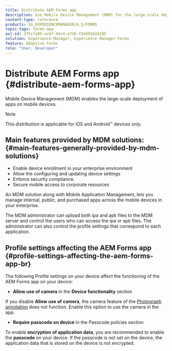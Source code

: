 ```yaml
---
title: Distribute AEM Forms app
description: Use Mobile Device Management (MDM) for the large-scale deployment of apps on mobile devices.
content-type: reference
products: SG_EXPERIENCEMANAGER/6.5/FORMS
topic-tags: forms-app
exl-id: 375cfa95-ac6f-44c4-a736-f5dd55d24195
solution: Experience Manager, Experience Manager Forms
feature: Adaptive Forms
role: "User, Developer"
---
```

# Distribute AEM Forms app {#distribute-aem-forms-app}

Mobile Device Management (MDM) enables the large-scale deployment of apps on mobile devices.

>[!NOTE]
>
>This distribution is applicable for iOS and Android&trade; devices only.

## Main features provided by MDM solutions: {#main-features-generally-provided-by-mdm-solutions}

* Enable device enrollment in your enterprise environment
* Allow the configuring and updating device settings
* Enforce security compliance.
* Secure mobile access to corporate resources

An MDM solution along with Mobile Application Management, lets you manage internal, public, and purchased apps across the mobile devices in your enterprise.

The MDM administrator can upload both ipa and apk files to the MDM server and control the users who can access the ipa or apk files. The administrator can also control the profile settings that correspond to each application.

## Profile settings affecting the AEM Forms app {#profile-settings-affecting-the-aem-forms-app-br}

The following Profile settings on your device affect the functioning of the AEM Forms app on your device:

* **Allow use of camera** in the **Device functionality** section

If you disable **Allow use of camera**, the camera feature of the [Photograph annotation](/help/forms/using/add-attachments.md) does not function. Enable this option to use the camera in the app.

* **Require passcode on device** in the Passcode policies section

To enable **encryption of application data**, you are recommended to enable the **passcode** on your device. If the passcode is not set on the device, the application data that is stored on the device is not encrypted.
